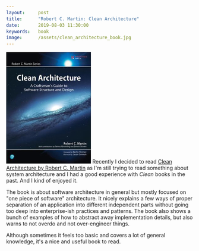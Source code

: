 ```yaml
---
layout:     post
title:      "Robert C. Martin: Clean Architecture"
date:       2019-08-03 11:30:00
keywords:   book
image:      /assets/clean_architecture_book.jpg
---
```


![book cover](/assets/clean_architecture_book.jpg) Recently I decided
to read [Clean Architecture by Robert C. Martin](https://www.oreilly.com/library/view/clean-architecture-a/9780134494272/)
as I'm still trying to read something about system architecture and
I had a good experience with *Clean* books in the past. And I
kind of enjoyed it.

The book is about software architecture in general but mostly
focused on "one piece of software" architecture. It nicely
explains a few ways of proper separation of an application into
different independent parts without going too deep into
enterprise-ish practices and patterns. The book also shows a bunch
of examples of how to abstract away implementation details,
but also warns to not overdo and not over-engineer things.

Although sometimes it feels too basic and covers a lot of
general knowledge, it's a nice and useful book to read.
